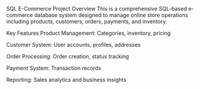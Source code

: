 SQL E-Commerce Project
Overview
This is a comprehensive SQL-based e-commerce database system designed to manage online store operations including products, customers, orders, payments, and inventory.

Key Features
Product Management: Categories, inventory, pricing

Customer System: User accounts, profiles, addresses

Order Processing: Order creation, status tracking

Payment System: Transaction records

Reporting: Sales analytics and business insights
